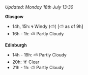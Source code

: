 *Updated: Monday 18th July 13:30*

**Glasgow**

* 14h, 15h: :cyclone: Windy (:partly_sunny:) [:partly_sunny: as of 9h]
* 16h - 1h: :partly_sunny: Partly Cloudy

**Edinburgh**

* 14h - 19h: :partly_sunny: Partly Cloudy
* 20h: :sunny: Clear
* 21h - 1h: :partly_sunny: Partly Cloudy
